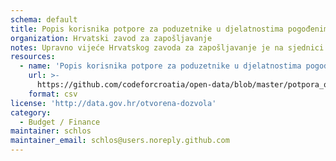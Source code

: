 ```yaml
---
schema: default
title: Popis korisnika potpore za poduzetnike u djelatnostima pogođenima koronavirusom
organization: Hrvatski zavod za zapošljavanje
notes: Upravno vijeće Hrvatskog zavoda za zapošljavanje je na sjednici 20. ožujka 2020. usvojilo novu mjeru aktivne politike zapošljavanja s ciljem zadržavanja radnih mjesta u najugroženijim sektorima - Potpora za očuvanje radnih mjesta u djelatnostima pogođenima koronavirusom (COVID-19), kao je dio paketa mjera Vlade Republike Hrvatske pomoći gospodarstvu uslijed posljedica uzrokovanih pandemijom koronavirusa (COVID-19). Mjera potpore za očuvanje radnih mjesta odnosi se na poslodavce pogođene učincima koronavirusa COVID-19 u djelatnostima pružanja smještaja te pripreme i usluživanja hrane i pića, prijevoza i skladištenja, na radno - intenzivne djelatnosti unutar prerađivačke industrije - tekstil, odjeća, obuća, koža, drvo i namještaja te poslodavce koji ne mogu obavljati djelatnost sukladno Odlukama Stožera civilne zaštite (nacionalnog, županijskog, jedinica lokalne samouprave) i na druge poslodavce koji mogu dokazati utjecaj posebnih okolnosti.
resources:
  - name: 'Popis korisnika potpore za poduzetnike u djelatnostima pogođenima koronavirusom za mjesec ožujak 2020.'
    url: >-
      https://github.com/codeforcroatia/open-data/blob/master/potpora_ocuvanje_radnih_mjesta_covid-19/potpore_ozujak_2020.csv
    format: csv
license: 'http://data.gov.hr/otvorena-dozvola'
category:
  - Budget / Finance
maintainer: schlos
maintainer_email: schlos@users.noreply.github.com
---
```

